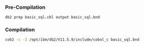 
### Pre-Compilation 

```sh
db2 prep basic_sql.cbl output basic_sql.bnd
```

### Compilation 
```sh
cob2 -c -I /opt/ibm/db2/V11.5.9/include/cobol_c basic_sql.bnd
```